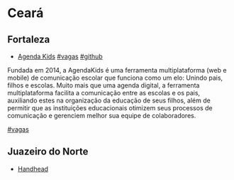 # Ceará

## Fortaleza
* [Agenda Kids](https://agendakidsdigital.com/)
[#vagas](https://github.com/agendakids/vagas) [#github](https://github.com/agendakids)

Fundada em 2014, a AgendaKids é uma ferramenta multiplataforma (web e mobile) de comunicação escolar que funciona como um elo: Unindo pais, filhos e escolas. Muito mais que uma agenda digital, a ferramenta multiplataforma facilita a comunicação entre as escolas e os pais, auxiliando estes na organização da educação de seus filhos, além de permitir que as instituições educacionais otimizem seus processos de comunicação e gerenciem melhor sua equipe de colaboradores.

[#vagas](https://github.com/agendakids/vagas/blob/master/README.md)

## Juazeiro do Norte
* [Handhead](http://handhead.com.br/)
